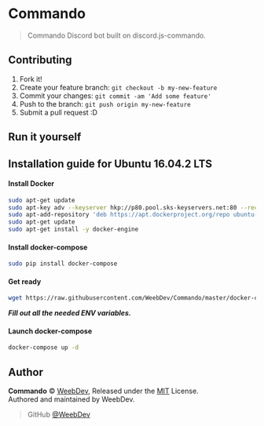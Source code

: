# Commando
> Commando Discord bot built on discord.js-commando.

## Contributing

1. Fork it!
2. Create your feature branch: `git checkout -b my-new-feature`
3. Commit your changes: `git commit -am 'Add some feature'`
4. Push to the branch: `git push origin my-new-feature`
5. Submit a pull request :D


## Run it yourself

## Installation guide for Ubuntu 16.04.2 LTS

#### Install Docker

```bash
sudo apt-get update
sudo apt-key adv --keyserver hkp://p80.pool.sks-keyservers.net:80 --recv-keys 58118E89F3A912897C070ADBF76221572C52609D
sudo apt-add-repository 'deb https://apt.dockerproject.org/repo ubuntu-xenial main'
sudo apt-get update
sudo apt-get install -y docker-engine
```

#### Install docker-compose
```bash
sudo pip install docker-compose
```

#### Get ready
```bash
wget https://raw.githubusercontent.com/WeebDev/Commando/master/docker-compose.yml.example -O docker-compose.yml
```

***Fill out all the needed ENV variables.***

#### Launch docker-compose

```bash
docker-compose up -d
```

## Author

**Commando** © [WeebDev](https://github.com/WeebDev), Released under the [MIT](https://github.com/WeebDev/Commando/blob/master/LICENSE) License.<br>
Authored and maintained by WeebDev.

> GitHub [@WeebDev](https://github.com/WeebDev)
